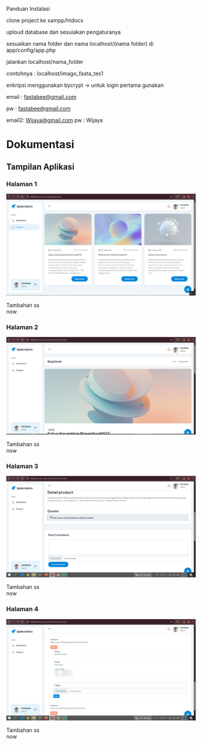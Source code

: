 Panduan Instalasi

clone project ke xampp/htdocs

uploud database dan sesuiakan pengaturanya

sesuaikan nama folder dan nama localhost/(nama folder) di app/config/app.php

jalankan localhost/nama_folder

contohnya : localhost/imago_fasta_tes1

enkripsi menggunakan bycrypt -> untuk login pertama gunakan

email : fastabee@gmail.com

pw : fastabee@gmail.com

email2: Wijaya@gmail.com
pw : Wijaya


# Dokumentasi

## Tampilan Aplikasi

### Halaman 1
![Halaman 1](ss1.PNG)

Tambahan ss  
now  

### Halaman 2
![Halaman 2](ss2.PNG)

Tambahan ss  
now  

### Halaman 3
![Halaman 3](ss3.PNG)

Tambahan ss  
now  

### Halaman 4
![Halaman 4](ss4.PNG)

Tambahan ss  
now

